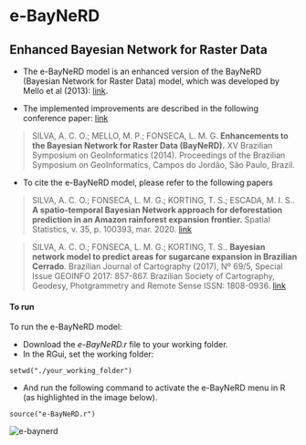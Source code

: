 # e-BayNeRD
## Enhanced Bayesian Network for Raster Data

- The e-BayNeRD model is an enhanced version of the BayNeRD (Bayesian Network for Raster Data) model, which was developed by Mello et al (2013): [link](https://doi.org/10.3390/rs5115999). 

- The implemented improvements are described in the following conference paper: [link](http://www.geoinfo.info/proceedings_geoinfo2014.split/Paper12-F-p24.pdf)
> SILVA, A. C. O.; MELLO, M. P.; FONSECA, L. M. G. **Enhancements to the Bayesian Network for Raster Data (BayNeRD).** XV Brazilian Symposium on GeoInformatics (2014). Proceedings of the Brazilian Symposium on GeoInformatics, Campos do Jordão, São Paulo, Brazil.

- To cite the e-BayNeRD model, please refer to the following papers 
> SILVA, A. C. O.; FONSECA, L. M. G.; KORTING, T. S.; ESCADA, M. I. S.. **A spatio-temporal Bayesian Network approach for deforestation prediction in an Amazon rainforest expansion frontier.** Spatial Statistics, v. 35, p. 100393, mar. 2020. [link](https://www.sciencedirect.com/science/article/pii/S2211675319301447)

> SILVA, A. C. O.; FONSECA, L. M. G.; KORTING, T. S.. **Bayesian network model to predict areas for sugarcane expansion in Brazilian Cerrado**. Brazilian Journal of Cartography (2017), Nº 69/5, Special Issue GEOINFO 2017: 857-867. Brazilian Society of Cartography, Geodesy, Photgrammetry and Remote Sense ISSN: 1808-0936. [link](https://www.researchgate.net/publication/323783578_BAYESIAN_NETWORK_MODEL_TO_PREDICT_AREAS_FOR_SUGARCANE_EXPANSION_IN_BRAZILIAN_CERRADO)


#### **To run**
To run the e-BayNeRD model:
- Download the *e-BayNeRD.r* file to your working folder.
- In the RGui, set the working folder:
```
setwd("./your_working_folder")
```
- And run the following command to activate the e-BayNeRD menu in R (as highlighted in the image below). 
```
source("e-BayNeRD.r")
```
![e-baynerd](https://user-images.githubusercontent.com/37545308/38310835-f20eba0c-37f3-11e8-96f0-6f45ead6c38e.PNG)

